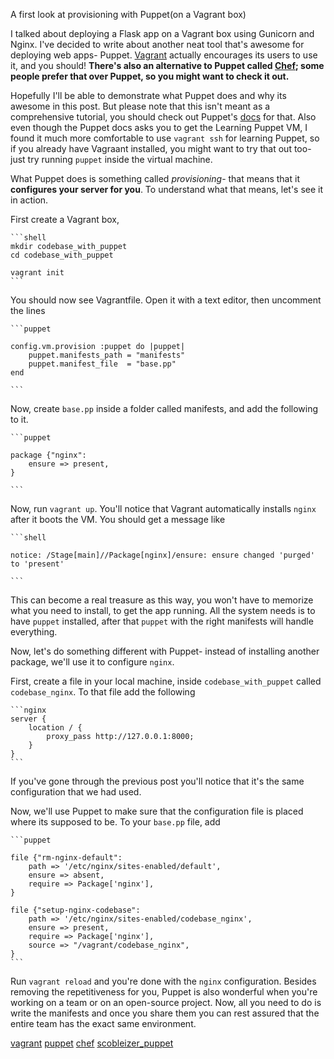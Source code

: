 A first look at provisioning with Puppet(on a Vagrant box)

I talked about deploying a Flask app on a Vagrant box using Gunicorn and Nginx. I've decided to write about another neat tool that's awesome for deploying web apps- Puppet. [Vagrant](http://vagrantup.com) actually encourages its users to use it, and you should! **There's also an alternative to Puppet called [Chef](https://www.chef.io/chef/); some people prefer that over Puppet, so you might want to check it out.**

Hopefully I'll be able to demonstrate what Puppet does and why its awesome in this post. But please note that this isn't meant as a comprehensive tutorial, you should check out Puppet's [docs](https://docs.puppetlabs.com/) for that. Also even though the Puppet docs asks you to get the Learning Puppet VM, I found it much more comfortable to use `vagrant ssh` for learning Puppet, so if you already have Vagraant installed, you might want to try that out too- just try running `puppet` inside the virtual machine. 

What Puppet does is something called *provisioning*- that means that it **configures your server for you**. To understand what that means, let's see it in action.

First create a Vagrant box, 

	```shell
	mkdir codebase_with_puppet
	cd codebase_with_puppet

	vagrant init
	```
	
You should now see Vagrantfile. Open it with a text editor, then uncomment the lines

	```puppet
	
	config.vm.provision :puppet do |puppet|
		puppet.manifests_path = "manifests"
		puppet.manifest_file  = "base.pp"
	end
	
	```
	
Now, create `base.pp` inside a folder called manifests, and add the following to it.

	```puppet
	
	package {"nginx":
		ensure => present,
	}
	
	```
Now, run `vagrant up`. You'll notice that Vagrant automatically installs `nginx` after it boots the VM. You should get a message like 

	```shell
	
	notice: /Stage[main]//Package[nginx]/ensure: ensure changed 'purged' to 'present'
	
	```
	
This can become a real treasure as this way, you won't have to memorize what you need to install, to get the app running. All the system needs is to have `puppet` installed, after that `puppet` with the right manifests will handle everything. 

Now, let's do something different with Puppet- instead of installing another package, we'll use it to configure `nginx`. 

First, create a file in your local machine, inside `codebase_with_puppet` called `codebase_nginx`. To that file add the following

	```nginx
	server {
		location / {
			proxy_pass http://127.0.0.1:8000;
		}
	}
	```
	
If you've gone through the previous post you'll notice that it's the same configuration that we had used. 

Now, we'll use Puppet to make sure that the configuration file is placed where its supposed to be. To your `base.pp` file, add 

	```puppet 
	
	file {"rm-nginx-default":
		path => '/etc/nginx/sites-enabled/default',
		ensure => absent,
		require => Package['nginx'],
	}

	file {"setup-nginx-codebase":
		path => '/etc/nginx/sites-enabled/codebase_nginx',
		ensure => present,
		require => Package['nginx'],
		source => "/vagrant/codebase_nginx",
	}
	```
	
Run `vagrant reload` and you're done with the `nginx` configuration. Besides removing the repetitiveness for you, Puppet is also wonderful when you're working on a team or on an open-source project. Now, all you need to do is write the manifests and once you share them you can rest assured that the entire team has the exact same environment.  

	

[vagrant](http://vagrantup.com)
[puppet](http://docs.puppetlabs.com/)
[chef](http://www.opscode.com/chef/)
[scobleizer_puppet](http://www.youtube.com/watch?v=bP8Mtiuc8XM)
